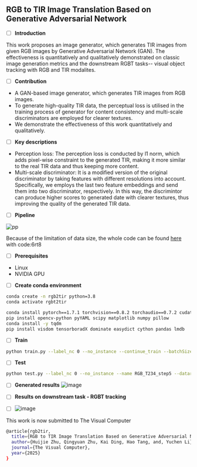 ## **RGB to TIR Image Translation Based on Generative Adversarial Network**

 - [ ] ****Introduction****

This work proposes an image generator, which generates TIR images from given RGB images by Generative Adversarial Network (GAN). The effectiveness is quantitatively and qualitatively demonstrated on classic image generation metrics and the downstream RGBT tasks-- visual object tracking with RGB and TIR modalites.
 - [ ] ****Contribution****
- A GAN-based image generator, which generates TIR images from RGB images.
- To generate high-quality TIR data, the perceptual loss is utilised in the training process of generator for content consistency and multi-scale discriminators are employed for clearer textures.
- We demonstrate the effectiveness of this work quantitatively and qualitatively.

 - [ ] ****Key descriptions****
 - Perception loss: The perception loss is conducted by l1 norm, which adds pixel-wise constraint to the generated TIR, making it more similar to the real TIR data and thus keeping more content.
 - Multi-scale discriminator: It is a modified version of the original discriminator by taking features with different resolutions into account. Specifically, we employs the last two feature embeddings and send them into two discriminator, respectively. In this way, the discrimintor can produce higher scores to generated date with clearer textures, thus improving the quality of the generated TIR data.

- [ ] ****Pipeline****
   
![pp](https://github.com/user-attachments/assets/a639ee27-0bec-42a1-819b-7939c626a3dd)

Because of the limitation of data size, the whole code can be found [here](https://pan.baidu.com/s/16tLL_LJWNFJPK8qAnE-i7g) with code:6rt8

- [ ] ****Prerequisites****
 - Linux
 - NVIDIA GPU
 - [ ] ****Create conda environment****
```bash
conda create -n rgb2tir python=3.8
conda activate rgbt2tir
```

```bash
conda install pytorch==1.7.1 torchvision==0.8.2 torchaudio==0.7.2 cudatoolkit=10.2 -c pytorch
pip install opencv-python pyYAML scipy matplotlib numpy pillow
conda install -y tqdm
pip install visdom tensorboradX dominate easydict cython pandas lmdb
```

 - [ ] ****Train****

```bash
python train.py --label_nc 0 --no_instance --continue_train --batchSize 64 --name RGB_T234_step5 --dataroot ./datasets/step_5_of_top100/ --loadSize 256 --fineSize 128 --netG local --n_blocks_global 3 --n_blocks_local 1 --gpu_ids 0,2
```

 - [ ] ****Test****

```bash
python test.py --label_nc 0 --no_instance --name RGB_T234_step5 --dataroot ./datasets/step_5_of_top100/ --loadSize 256 --fineSize 128 --netG local --n_blocks_global 3 --n_blocks_local 1 --gpu_ids 0,2
```
 - [ ] ****Generated results****
![image](https://github.com/user-attachments/assets/ab61fd60-68dd-4991-b40b-80a0d71e4512)


 - [ ] ****Results on downstream task - RGBT tracking****
 - [ ] ![image](https://github.com/user-attachments/assets/e186926d-ea67-4112-a803-904995cee0f2)


This work is now submitted to The Visual Computer

```bash
@article{rgb2tir,
  title={RGB to TIR Image Translation Based on Generative Adversarial Network},
  author={Huijie Zhu, Qingyuan Zhu, Kai Ding, Hao Tang, and, Yuchen Li},  
  journal={The Visual Computer},
  year={2025}
}
```
